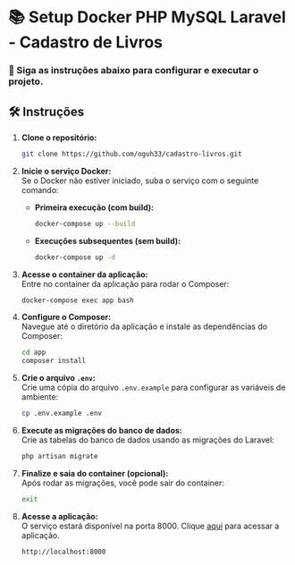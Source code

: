 
# 📚 Setup Docker PHP MySQL Laravel - Cadastro de Livros

### 🚀 Siga as instruções abaixo para configurar e executar o projeto.

## 🛠️ Instruções

1. **Clone o repositório:**  
   ```bash
   git clone https://github.com/oguh33/cadastro-livros.git
   ```

2. **Inicie o serviço Docker:**  
   Se o Docker não estiver iniciado, suba o serviço com o seguinte comando:

   - **Primeira execução (com build):**  
     ```bash
     docker-compose up --build 
     ```

   - **Execuções subsequentes (sem build):**  
     ```bash
     docker-compose up -d
     ```

3. **Acesse o container da aplicação:**  
   Entre no container da aplicação para rodar o Composer:
   ```bash
   docker-compose exec app bash
   ```

4. **Configure o Composer:**  
   Navegue até o diretório da aplicação e instale as dependências do Composer:
   ```bash
   cd app
   composer install 
   ```

5. **Crie o arquivo `.env`:**  
   Crie uma cópia do arquivo `.env.example` para configurar as variáveis de ambiente:
   ```bash
   cp .env.example .env
   ```

6. **Execute as migrações do banco de dados:**  
   Crie as tabelas do banco de dados usando as migrações do Laravel:
   ```bash
   php artisan migrate
   ```

7. **Finalize e saia do container (opcional):**  
   Após rodar as migrações, você pode sair do container:
   ```bash
   exit
   ```

8. **Acesse a aplicação:**  
   O serviço estará disponível na porta 8000. Clique [aqui](http://localhost:8000) para acessar a aplicação.
   ```bash
   http://localhost:8000
   ```
